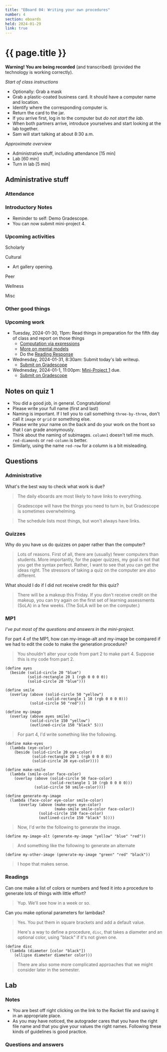 ```yaml
---
title: "EBoard 04: Writing your own procedures"
number: 4
section: eboards
held: 2024-01-29
link: true
---
```

# {{ page.title }}

**Warning! You are being recorded** (and transcribed) (provided the technology
is working correctly).

_Start of class instructions_

* Optionally: Grab a mask
* Grab a plastic-coated business card. It should have a computer name
  and location.
* Identify where the corresponding computer is.
* Return the card to the jar.
* If you arrive first, log in to the computer but _do not start the lab_.
* When both partners arrive, introduce yourselves and start looking
  at the lab together.
* Sam will start talking at about 8:30 a.m.

_Approximate overview_

* Administrative stuff, including attendance [15 min]
* Lab [60 min]
* Turn in lab [5 min]

Administrative stuff
--------------------

### Attendance

### Introductory Notes

* Reminder to self: Demo Gradescope.
* You can now submit mini-project 4.

### Upcoming activities

Scholarly

Cultural

* Art gallery opening.

Peer

Wellness

Misc

### Other good things

### Upcoming work

* Tuesday, 2024-01-30, 11pm: Read things in preparation for the fifth day of 
  class and report on those things
    * [Computation via expressions](../readings/computation-via-expressions)
    * [More on mental models](../readings/mental-models)
    * Do the [Reading Response](https://www.gradescope.com/courses/690100/assignments/4007931/submissions)
* Wednesday, 2024-01-31, 8:30am: Submit today's lab writeup.
    * [Submit on Gradescope](...)
* Wednesday, 2024-01-1, 11:00pm: [Mini-Project 1](../mps/mp01) due.
    * [Submit on Gradescope](https://www.gradescope.com/courses/690100/assignments/4014689/)

Notes on quiz 1
---------------

* You did a good job, in general. Congratulations!
* Please write your full name (first and last)
* Naming is important. If I tell you to call something `three-by-three`,
  don't call it `image` or `grid` or something else.
* Please write your name on the back and do your work on the front
  so that I can grade anonymously.
* Think about the naming of subimages. `column1` doesn't tell me much.
  `red-diamonds` or `red-column` is better.
* Similarly, using the name `red-row` for a column is a bit misleading.

Questions
---------

### Administrative

What's the best way to check what work is due?

> The daily eboards are most likely to have links to everything.

> Gradescope will have the things you need to turn in, but Gradescope
  is sometimes overwhelming.

> The schedule lists most things, but won't always have links.

### Quizzes

Why do you have us do quizzes on paper rather than the computer?

> Lots of reasons. First of all, there are (usually) fewer computers 
  than students. More importantly, for the paper quizzes, my goal is
  not that you get the syntax perfect. Rather, I want to see that you
  can get the ideas right. The stressors of taking a quiz on the
  computer are also different.

What should I do if I did not receive credit for this quiz?

> There will be a makeup this Friday. If you don't receive credit
  on the makeup, you can try again on the first set of learning
  assessments (SoLA) in a few weeks. (The SoLA will be on the
  computer.)

### MP1

_I've put most of the questions and answers in the mini-project._

For part 4 of the MP1, how can my-image-alt and my-image be compared if we had to edit the code to make the generation procedure?

> You shouldn't alter your code from part 2 to make part 4.  Suppose this is my code from part 2.

    (define ayes
      (beside (solid-circle 20 "blue")
              (solid-rectangle 20 1 (rgb 0 0 0 0))
              (solid-circle 20 "blue"))) 

    (define smile
      (overlay (above (solid-circle 50 "yellow")
                      (solid-rectangle 1 10 (rgb 0 0 0 0)))
               (solid-circle 50 "red"))) 

    (define my-image
      (overlay (above ayes smile)
               (solid-circle 150 "yellow")
               (outlined-circle 150 "black" 5)))

> For part 4, I'd write something like the following.

    (define make-eyes
      (lambda (eye-color)
        (beside (solid-circle 20 eye-color)
                (solid-rectangle 20 1 (rgb 0 0 0 0))
                (solid-circle 20 eye-color)))) 
    
    (define make-smile
      (lambda (smile-color face-color)
        (overlay (above (solid-circle 50 face-color)
                        (solid-rectangle 1 10 (rgb 0 0 0 0)))
                 (solid-circle 50 smile-color)))) 
    
    (define generate-my-image
      (lambda (face-color eye-color smile-color)
          (overlay (above (make-eyes eye-color)
                          (make-smile smile-color face-color))
                   (solid-circle 150 face-color)
                   (outlined-circle 150 "black" 5))))

> Now, I'd write the following to generate the image.

    (define my-image-alt (generate-my-image "yellow" "blue" "red"))

> And something like the following to generate an alternate

    (define my-other-image (generate-my-image "green" "red" "black"))

> I hope that makes sense.

### Readings

Can one make a list of colors or numbers and feed it into a procedure to generate lots of things with little effort?

> Yup. We'll see how in a week or so.

Can you make optional parameters for lambdas?

> Yes. You put them in square brackets and add a default value.

> Here's a way to define a procedure, `disc`, that takes a diameter and 
  an optional color, using "black" if it's not given one.

    (define disc
      (lambda (diameter [color "black"])
        (ellipse diameter diameter color)))

> There are also some more complicated approaches that we might
  consider later in the semester.

Lab
---

### Notes

* You are best off right clicking on the link to the Racket file and 
  saving it in an appropriate place.
* As you may have noticed, the autograder cares that you have the right
  file name and that you give your values the right names. Following
  these kinds of guidelines is good practice.

### Questions and answers
